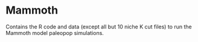 # Mammoth
Contains the R code and data (except all but 10 niche K cut files) to run the Mammoth model paleopop simulations.
